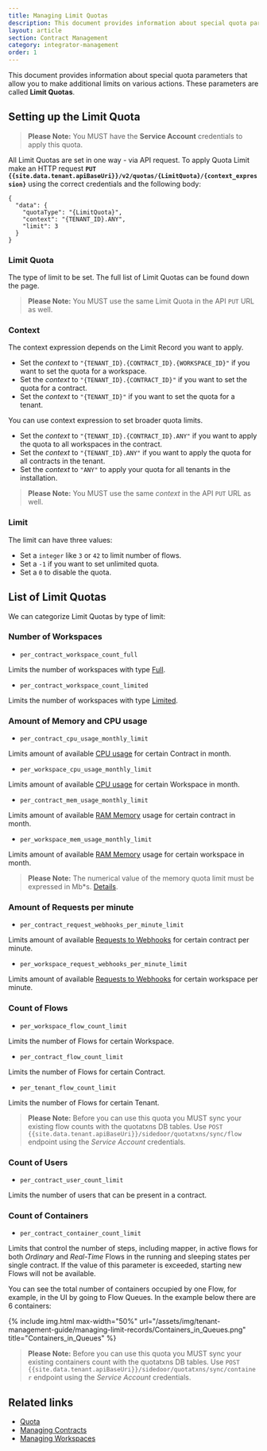 ```yaml
---
title: Managing Limit Quotas
description: This document provides information about special quota parameters that allow you to make additional limits on various actions - Limit Quotas
layout: article
section: Contract Management
category: integrator-management
order: 1
---
```


This document provides information about special quota parameters that allow you to make additional limits on various actions. These parameters are called **Limit Quotas**.


## Setting up the Limit Quota
> **Please Note:** You MUST have the **Service Account** credentials to apply this quota.

All Limit Quotas are set in one way - via API request. To apply Quota Limit make an HTTP request **`PUT {{site.data.tenant.apiBaseUri}}/v2/quotas/{LimitQuota}/{context_expression}`** using the correct credentials and the following body:

```
{
  "data": {
    "quotaType": "{LimitQuota}",
    "context": "{TENANT_ID}.ANY",
    "limit": 3
  }
}
```
### Limit Quota

The type of limit to be set. The full list of Limit Quotas can be found down the page.

> **Please Note:** You MUST use the same Limit Quota in the API `PUT` URL as well.

### Context

The context expression depends on the Limit Record you want to apply.
- Set the *context* to `"{TENANT_ID}.{CONTRACT_ID}.{WORKSPACE_ID}"` if you want to set the quota for a workspace.
- Set the *context* to `"{TENANT_ID}.{CONTRACT_ID}"` if you want to set the quota for a contract.
- Set the *context* to `"{TENANT_ID}"` if you want to set the quota for a tenant.

You can use context expression to set broader quota limits.
- Set the *context* to `"{TENANT_ID}.{CONTRACT_ID}.ANY"` if you want to apply the quota to all workspaces in the contract.
- Set the *context* to `"{TENANT_ID}.ANY"` if you want to apply the quota for all contracts in the tenant.
- Set the *context* to `"ANY"` to apply your quota for all tenants in the installation.

> **Please Note:** You MUST use the same *context* in the API `PUT` URL as well.

### Limit
The limit can have three values:
- Set a `integer` like `3` or `42` to limit number of flows.
- Set a `-1` if you want to set unlimited quota.
- Set a `0` to disable the quota.

## List of Limit Quotas

We can categorize Limit Quotas by type of limit:

### Number of Workspaces

- `per_contract_workspace_count_full`

Limits the number of workspaces with type [Full](/getting-started/contracts-and-workspaces.html#workspaces).

- `per_contract_workspace_count_limited`

Limits the number of workspaces with type [Limited](/getting-started/contracts-and-workspaces.html#workspaces).

### Amount of Memory and CPU usage

- `per_contract_cpu_usage_monthly_limit`

Limits amount of available [CPU usage](/getting-started/quota-overview.html#quota) for certain Contract in month.

- `per_workspace_cpu_usage_monthly_limit`

Limits amount of available [CPU usage](/getting-started/quota-overview.html#quota) for certain Workspace in month.

- `per_contract_mem_usage_monthly_limit`

Limits amount of available [RAM Memory](/getting-started/quota-overview.html#quota) usage for certain contract in month.

- `per_workspace_mem_usage_monthly_limit`

Limits amount of available [RAM Memory](/getting-started/quota-overview.html#quota) usage for certain workspace in month.

> **Please Note:** The numerical value of the memory quota limit must be expressed in Mb*s. [Details](/getting-started/quota-overview.html#quota-limit-calculation).

### Amount of Requests per minute

- `per_contract_request_webhooks_per_minute_limit`

Limits amount of available [Requests to Webhooks](/getting-started/webhooks-overview.html#webhook-flows) for certain contract per minute.

- `per_workspace_request_webhooks_per_minute_limit`

Limits amount of available [Requests to Webhooks](/getting-started/webhooks-overview.html#webhook-flows) for certain workspace per minute.

### Count of Flows

- `per_workspace_flow_count_limit`

Limits the number of Flows for certain Workspace.

- `per_contract_flow_count_limit`

Limits the number of Flows for certain Contract.

- `per_tenant_flow_count_limit`

Limits the number of Flows for certain Tenant.

> **Please Note:** Before you can use this quota you MUST sync your existing flow counts with the quotatxns DB tables. Use `POST {{site.data.tenant.apiBaseUri}}/sidedoor/quotatxns/sync/flow` endpoint using the *Service Account* credentials.

### Count of Users

- `per_contract_user_count_limit`

Limits the number of users that can be present in a contract.

### Count of Containers

- `per_contract_container_count_limit`

Limits that control the number of steps, including mapper, in active flows for both *Ordinary* and *Real-Time* Flows in the running and sleeping states per single contract. If the value of this parameter is exceeded, starting new Flows will not be available.

You can see the total number of containers occupied by one Flow, for example, in the UI by going to Flow Queues. In the example below there are 6 containers:

{% include img.html max-width="50%" url="/assets/img/tenant-management-guide/managing-limit-records/Containers_in_Queues.png" title="Containers_in_Queues" %}

> **Please Note:** Before you can use this quota you MUST sync your existing containers count with the quotatxns DB tables. Use `POST {{site.data.tenant.apiBaseUri}}/sidedoor/quotatxns/sync/container` endpoint using the *Service Account* credentials.


## Related links

- [Quota](/getting-started/quota-overview)
- [Managing Contracts](/guides/managing-contracts)
- [Managing Workspaces](/guides/managing-workspaces)
